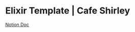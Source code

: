 # Elixir Template | Cafe Shirley
 
[Notion Doc](https://www.notion.so/flipdish/Elixir-Templates-Hosting-59d2c0ba7dfe4181a642e8117e4c0752)
